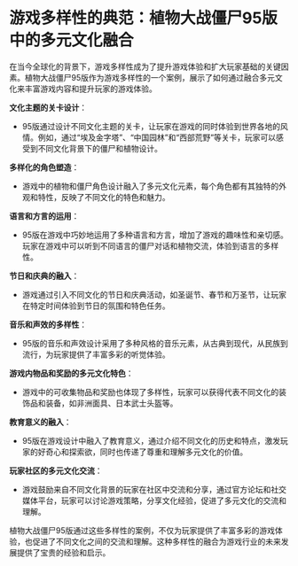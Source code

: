 # 游戏多样性的典范：植物大战僵尸95版中的多元文化融合

在当今全球化的背景下，游戏多样性成为了提升游戏体验和扩大玩家基础的关键因素。植物大战僵尸95版作为游戏多样性的一个案例，展示了如何通过融合多元文化来丰富游戏内容和提升玩家的游戏体验。

**文化主题的关卡设计**：
- 95版通过设计不同文化主题的关卡，让玩家在游戏的同时体验到世界各地的风情。例如，通过“埃及金字塔”、“中国园林”和“西部荒野”等关卡，玩家可以感受到不同文化背景下的僵尸和植物设计。

**多样化的角色塑造**：
- 游戏中的植物和僵尸角色设计融入了多元文化元素，每个角色都有其独特的外观和特性，反映了不同文化的特色和魅力。

**语言和方言的运用**：
- 95版在游戏中巧妙地运用了多种语言和方言，增加了游戏的趣味性和亲切感。玩家在游戏中可以听到不同语言的僵尸对话和植物交流，体验到语言的多样性。

**节日和庆典的融入**：
- 游戏通过引入不同文化的节日和庆典活动，如圣诞节、春节和万圣节，让玩家在特定时间体验到节日的氛围和特色任务。

**音乐和声效的多样性**：
- 95版的音乐和声效设计采用了多种风格的音乐元素，从古典到现代，从民族到流行，为玩家提供了丰富多彩的听觉体验。

**游戏内物品和奖励的多元文化特色**：
- 游戏中的可收集物品和奖励也体现了多样性，玩家可以获得代表不同文化的装饰品和装备，如非洲面具、日本武士头盔等。

**教育意义的融入**：
- 95版在游戏设计中融入了教育意义，通过介绍不同文化的历史和特点，激发玩家的好奇心和探索欲，同时也传递了尊重和理解多元文化的价值。

**玩家社区的多元文化交流**：
- 游戏鼓励来自不同文化背景的玩家在社区中交流和分享，通过官方论坛和社交媒体平台，玩家可以讨论游戏策略，分享文化经验，促进了多元文化的交流和理解。

植物大战僵尸95版通过这些多样性的案例，不仅为玩家提供了丰富多彩的游戏体验，也促进了不同文化之间的交流和理解。这种多样性的融合为游戏行业的未来发展提供了宝贵的经验和启示。